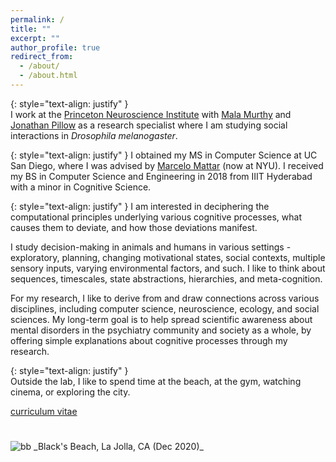```yaml
---
permalink: /
title: ""
excerpt: ""
author_profile: true
redirect_from: 
  - /about/
  - /about.html
---
```


{: style="text-align: justify" }  
I work at the [Princeton Neuroscience Institute](https://pni.princeton.edu/) with [Mala Murthy](https://murthylab.princeton.edu/) and [Jonathan Pillow](https://pillowlab.princeton.edu/) as a research specialist where I am studying social interactions in _Drosophila melanogaster_.

{: style="text-align: justify" } 
I obtained my MS in Computer Science at UC San Diego, where I was advised by [Marcelo Mattar](https://mattarlab.com) (now at NYU). I received my BS in Computer Science and Engineering in 2018 from IIIT Hyderabad with a minor in Cognitive Science. 

{: style="text-align: justify" }
I am interested in deciphering the computational principles underlying various cognitive processes, what causes them to 
deviate, and how those deviations manifest.

I study decision-making in animals and humans in various settings - exploratory, planning, changing motivational states, 
social contexts, multiple sensory inputs, varying environmental factors, and such. 
I like to think about sequences, timescales, state abstractions, hierarchies, and meta-cognition.

For my research, I like to derive from and draw connections across various disciplines, including computer science, neuroscience, 
ecology, and social sciences. 
My long-term goal is to help spread scientific awareness about mental disorders in the psychiatry community and society as a whole, 
by offering simple explanations about cognitive processes through my research.


[//]: # (I also find dynamics of large scale systems, such as global economies, ecosystems interactions, urban infrastructure or social networks, fascinating.)



{: style="text-align: justify" }  
Outside the lab, I like to spend time at the beach, at the gym, watching cinema, or exploring the city.

[curriculum vitae](/files/UmeshSingla_cv.pdf)

<img src="/images/IMG_20201228_125037.jpg" alt="bb" style="padding-top: 5%;">
_Black's Beach, La Jolla, CA (Dec 2020)_
